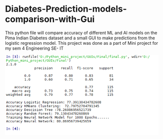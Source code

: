 # Diabetes-Prediction-models-comparison-with-Gui
This python file will compare accuracy of different ML and AI models on the Pima Indian Diabetes dataset and a small GUI to make predictions from the logistic regression model. This project was done as a part of Mini project for my sem 4 Engineering SE- IT


![](FinalComparison.PNG)
